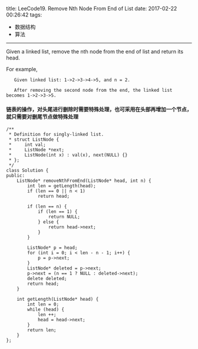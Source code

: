 title: LeeCode19. Remove Nth Node From End of List
date: 2017-02-22 00:26:42
tags:
- 数据结构
- 算法
---

Given a linked list, remove the nth node from the end of list and return its head.

For example,
```
   Given linked list: 1->2->3->4->5, and n = 2.

   After removing the second node from the end, the linked list becomes 1->2->3->5.
```

#### 链表的操作，对头尾进行删除时需要特殊处理，也可采用在头部再增加一个节点，就只需要对删尾节点做特殊处理

```
/**
 * Definition for singly-linked list.
 * struct ListNode {
 *     int val;
 *     ListNode *next;
 *     ListNode(int x) : val(x), next(NULL) {}
 * };
 */
class Solution {
public:
    ListNode* removeNthFromEnd(ListNode* head, int n) {
        int len = getLength(head);
        if (len == 0 || n < 1)
            return head;
        
        if (len == n) {
            if (len == 1) {
                return NULL;
            } else {
                return head->next;
            }
        }
        
        ListNode* p = head;
        for (int i = 0; i < len - n - 1; i++) {
            p = p->next;
        }
        ListNode* deleted = p->next;
        p->next = (n == 1 ? NULL : deleted->next);
        delete deleted;
        return head;
    }
    
    int getLength(ListNode* head) {
        int len = 0;
        while (head) {
            len ++;
            head = head->next;
        }
        return len;
    }
};
```